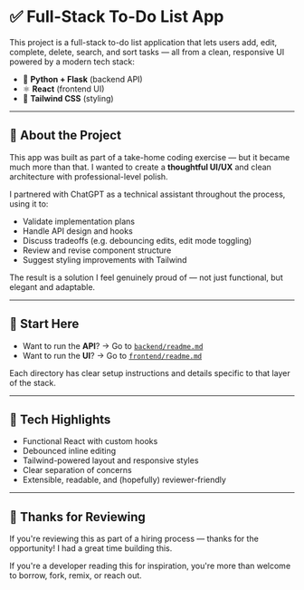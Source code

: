 # ✅ Full-Stack To-Do List App

This project is a full-stack to-do list application that lets users add, edit, complete, delete, search, and sort tasks — all from a clean, responsive UI powered by a modern tech stack:

- 🧠 **Python + Flask** (backend API)
- ⚛️ **React** (frontend UI)
- 🎨 **Tailwind CSS** (styling)

---

## 💬 About the Project

This app was built as part of a take-home coding exercise — but it became much more than that. I wanted to create a **thoughtful UI/UX** and clean architecture with professional-level polish.

I partnered with ChatGPT as a technical assistant throughout the process, using it to:

- Validate implementation plans
- Handle API design and hooks
- Discuss tradeoffs (e.g. debouncing edits, edit mode toggling)
- Review and revise component structure
- Suggest styling improvements with Tailwind

The result is a solution I feel genuinely proud of — not just functional, but elegant and adaptable.

---

## 🧭 Start Here

- Want to run the **API**? → Go to [`backend/readme.md`](./backend/readme.md)
- Want to run the **UI**? → Go to [`frontend/readme.md`](./frontend/readme.md)

Each directory has clear setup instructions and details specific to that layer of the stack.

---

## 🧠 Tech Highlights

- Functional React with custom hooks
- Debounced inline editing
- Tailwind-powered layout and responsive styles
- Clear separation of concerns
- Extensible, readable, and (hopefully) reviewer-friendly

---

## 🤝 Thanks for Reviewing

If you're reviewing this as part of a hiring process — thanks for the opportunity! I had a great time building this.

If you're a developer reading this for inspiration, you're more than welcome to borrow, fork, remix, or reach out.
